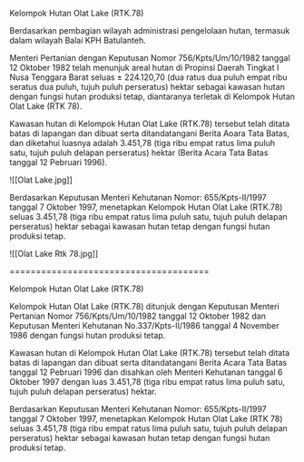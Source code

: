 Kelompok Hutan Olat Lake (RTK.78)

Berdasarkan pembagian wilayah administrasi pengelolaan hutan, termasuk dalam wilayah Balai KPH Batulanteh.

Menteri Pertanian dengan Keputusan Nomor 756/Kpts/Um/10/1982 tanggal 12 Oktober 1982 telah menunjuk areal hutan di Propinsi Daerah Tingkat I Nusa Tenggara Barat seluas ± 224.120,70 (dua ratus dua puluh empat ribu seratus dua puluh, tujuh puluh perseratus) hektar sebagai kawasan hutan dengan fungsi hutan produksi tetap, diantaranya terletak di Kelompok Hutan Olat Lake (RTK 78).

Kawasan hutan di Kelompok Hutan Olat Lake (RTK.78) tersebut telah ditata batas di lapangan dan dibuat serta ditandatangani Berita Aoara Tata Batas, dan diketahui luasnya adalah 3.451,78 (tiga ribu empat ratus lima puluh satu, tujuh puluh delapan perseratus) hektar (Berita Acara Tata Batas tanggal 12 Pebruari 1996).

![[Olat Lake.jpg]]

Berdasarkan Keputusan Menteri Kehutanan Nomor: 655/Kpts-II/1997 tanggal 7 Oktober 1997, menetapkan Kelompok Hutan Olat Lake (RTK.78) seluas 3.451,78 (tiga ribu empat ratus lima puluh satu, tujuh puluh delapan perseratus) hektar sebagai kawasan hutan tetap dengan fungsi hutan produksi tetap.

![[Olat Lake Rtk 78.jpg]]



======================================


Kelompok Hutan Olat Lake (RTK.78)

Kelompok Hutan Olat Lake (RTK.78) ditunjuk dengan Keputusan Menteri Pertanian Nomor 756/Kpts/Um/10/1982 tanggal 12 Oktober 1982 dan Keputusan Menteri Kehutanan No.337/Kpts-II/1986 tanggal 4 November 1986 dengan fungsi hutan produksi tetap.

Kawasan hutan di Kelompok Hutan Olat Lake (RTK.78) tersebut telah ditata batas di lapangan dan dibuat serta ditandatangani Berita Acara Tata Batas tanggal 12 Pebruari 1996 dan disahkan oleh Menteri Kehutanan tanggal 6 Oktober 1997 dengan luas 3.451,78 (tiga ribu empat ratus lima puluh satu, tujuh puluh delapan perseratus) hektar.

Berdasarkan Keputusan Menteri Kehutanan Nomor: 655/Kpts-II/1997 tanggal 7 Oktober 1997, menetapkan Kelompok Hutan Olat Lake (RTK 78) seluas 3.451,78 (tiga ribu empat ratus lima puluh satu, tujuh puluh delapan perseratus) hektar sebagai kawasan hutan tetap dengan fungsi hutan produksi tetap.